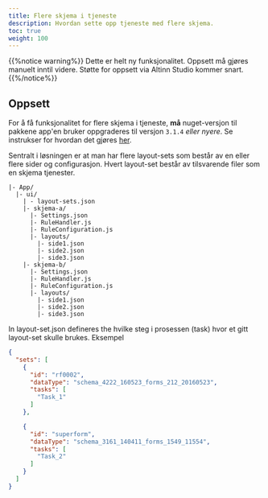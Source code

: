 ```yaml
---
title: Flere skjema i tjeneste
description: Hvordan sette opp tjeneste med flere skjema.
toc: true
weight: 100
---
```


{{%notice warning%}}
Dette er helt ny funksjonalitet. Oppsett må gjøres manuelt inntil videre. Støtte for oppsett via Altinn Studio kommer snart.
{{%/notice%}}

## Oppsett

For å få funksjonalitet for flere skjema i tjeneste, **må** nuget-versjon til pakkene app'en bruker oppgraderes til versjon `3.1.4` _eller nyere_. Se instrukser for hvordan det gjøres [her](../../update).

Sentralt i løsningen er at man har flere layout-sets som består av en eller flere sider og configurasjon. Hvert layout-set består av tilsvarende filer som en skjema tjenester.



```
|- App/
  |- ui/
    | - layout-sets.json
    |- skjema-a/
      |- Settings.json
      |- RuleHandler.js
      |- RuleConfiguration.js
      |- layouts/
        |- side1.json
        |- side2.json
        |- side3.json
    |- skjema-b/
      |- Settings.json
      |- RuleHandler.js
      |- RuleConfiguration.js
      |- layouts/
        |- side1.json
        |- side2.json
        |- side3.json  
```


In layout-set.json defineres the hvilke steg i prosessen (task) hvor et gitt layout-set skulle brukes. 
Eksempel


```json
{
  "sets": [
    {
      "id": "rf0002",
      "dataType": "schema_4222_160523_forms_212_20160523",
      "tasks": [
        "Task_1"
      ]
    },

    {
      "id": "superform",
      "dataType": "schema_3161_140411_forms_1549_11554",
      "tasks": [
        "Task_2"
      ]
    }
  ]
}
```